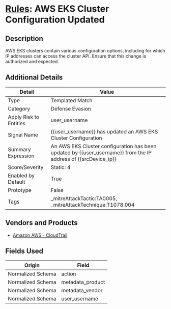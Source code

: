 # [Rules](README.md): AWS EKS Cluster Configuration Updated

## Description
AWS EKS clusters contain various configuration options, including for which IP addresses can access the cluster API. Ensure that this change is authorized and expected.

## Additional Details
|Detail|Value|
|----|----|
|Type|Templated Match|
|Category|Defense Evasion|
|Apply Risk to Entities|user_username|
|Signal Name|{{user_username}} has updated an AWS EKS Cluster Configuration|
|Summary Expression|An AWS EKS Cluster configuration has been updated by {{user_username}} from the IP address of {{srcDevice_ip}}|
|Score/Severity|Static: 4|
|Enabled by Default|True|
|Prototype|False|
|Tags|_mitreAttackTactic:TA0005, _mitreAttackTechnique:T1078.004|
## Vendors and Products
- [Amazon AWS - CloudTrail](../products/033624b0-218e-4dcb-b93f-0f1fb1806c56.md)


## Fields Used

|Origin|Field|
|----|----|
|Normalized Schema|action|
|Normalized Schema|metadata_product|
|Normalized Schema|metadata_vendor|
|Normalized Schema|user_username|


